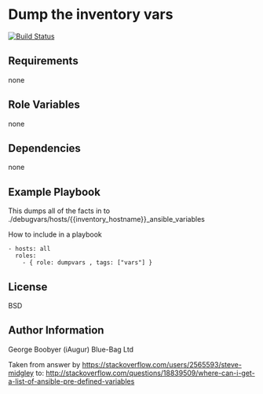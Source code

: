 Dump the inventory vars
=========
[![Build Status](https://travis-ci.org/Blue-Bag/ansible-role-dumpvars.svg?branch=master)](https://travis-ci.org/Blue-Bag/ansible-role-dumpvars)

Requirements
------------

none

Role Variables
--------------
none

Dependencies
------------

none

Example Playbook
----------------

This dumps all of the facts in to ./debugvars/hosts/{{inventory_hostname}}_ansible_variables

How to include in a playbook

    - hosts: all
      roles:
        - { role: dumpvars , tags: ["vars"] }

License
-------

BSD

Author Information
------------------
George Boobyer (iAugur) Blue-Bag Ltd

Taken from answer by https://stackoverflow.com/users/2565593/steve-midgley
to:
http://stackoverflow.com/questions/18839509/where-can-i-get-a-list-of-ansible-pre-defined-variables